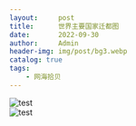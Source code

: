 ```yaml
---
layout:     post
title:      世界主要国家迁都图
date:       2022-09-30
author:     Admin
header-img: img/post/bg3.webp
catalog: true
tags:
    - 网海拾贝
---
```

![test](https://img.locyoo.com/1051.jpg)
<br>
![test](https://img.locyoo.com/1052.jpg)